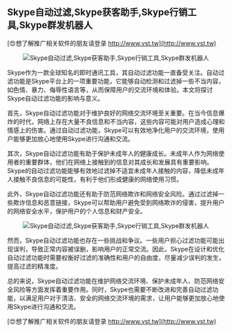 ## **Skype自动过滤,Skype获客助手,Skype行销工具,Skype群发机器人**

[😍想了解推广相关软件的朋友请登录 http://www.vst.tw](http://www.vst.tw)

 <center><img src="https://vst.tw/MP4/tuiguang/png/4.png" alt="Skype自动过滤,Skype获客助手,Skype行销工具,Skype群发机器人"></center>

Skype作为一款全球知名的即时通讯工具，其自动过滤功能一直备受关注。自动过滤功能是Skype平台上的一项重要功能，它能够自动检测和过滤掉一些不当内容，如色情、暴力、侮辱性语言等，从而保障用户的交流环境和体验。本文将探讨Skype自动过滤功能的影响与意义。

首先，Skype自动过滤功能对于维护良好的网络交流环境至关重要。在当今信息爆炸的时代，网络上存在大量不良信息和不当内容，这些内容可能对用户造成心理和情感上的伤害。通过自动过滤功能，Skype可以有效地净化用户的交流环境，使用户能够更加放心地使用Skype进行沟通和交流。

其次，Skype自动过滤功能有助于保护未成年人的健康成长。未成年人作为网络使用者的重要群体，他们在网络上接触到的信息对其成长和发展具有重要影响。Skype的自动过滤功能能够有效地过滤掉不适宜未成年人接触的内容，降低未成年人接触不良信息的可能性，有利于他们形成健康的网络使用习惯。

此外，Skype自动过滤功能还有助于防范网络欺诈和网络安全风险。通过过滤掉一些欺诈信息和恶意链接，Skype可以帮助用户避免受到网络欺诈的侵害，提升用户的网络安全水平，保护用户的个人信息和财产安全。

 <center><img src="https://vst.tw/MP4/tuiguang/png/2.png" alt="Skype自动过滤,Skype获客助手,Skype行销工具,Skype群发机器人"></center>

然而，Skype自动过滤功能也存在一些挑战和争议。一些用户担心过滤功能可能出现误判，导致正常内容被误删，影响用户的正常交流。因此，Skype在设计和优化自动过滤功能时需要权衡好过滤的准确性和用户的自由度，尽量减少误判的发生，提高过滤的精准度。

总的来说，Skype自动过滤功能在维护网络交流环境、保护未成年人、防范网络安全风险等方面发挥着重要作用。同时，Skype也需要不断改进和完善自动过滤功能，以满足用户对于清洁、安全的网络交流环境的需求，让用户能够更加放心地使用Skype进行沟通和交流。

[😍想了解推广相关软件的朋友请登录 http://www.vst.tw](http://www.vst.tw)



